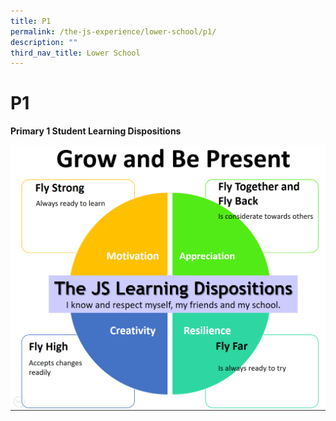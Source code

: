```yaml
---
title: P1
permalink: /the-js-experience/lower-school/p1/
description: ""
third_nav_title: Lower School
---
```

# **P1**

**Primary 1 Student Learning Dispositions**

![](/images/lower%20primary%202.png)